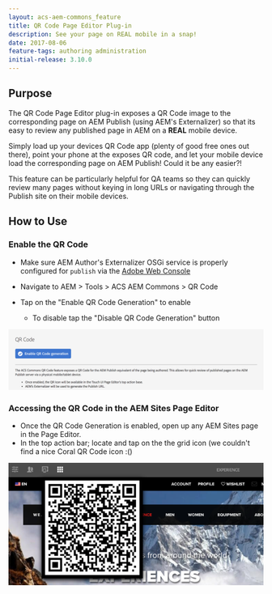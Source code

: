 ```yaml
---
layout: acs-aem-commons_feature
title: QR Code Page Editor Plug-in
description: See your page on REAL mobile in a snap!
date: 2017-08-06
feature-tags: authoring administration
initial-release: 3.10.0
---
```


## Purpose

The QR Code Page Editor plug-in exposes a QR Code image to the corresponding page on AEM Publish (using AEM's Externalizer) so that 
its easy to review any published page in AEM on a **REAL** mobile device. 

Simply load up your devices QR Code app (plenty of good free ones out there), point your phone at the exposes QR code, and let your mobile device load the corresponding page on AEM Publish! Could it be any easier?!

This feature can be particularly helpful for QA teams so they can quickly review many pages without keying in long URLs or navigating through the Publish site on their mobile devices.
 
## How to Use

### Enable the QR Code

* Make sure AEM Author's Externalizer OSGi service is properly configured for `publish` via the [Adobe Web Console](http://localhost:4502/system/console/configMgr/com.day.cq.commons.impl.ExternalizerImpl)

* Navigate to AEM > Tools > ACS AEM Commons > QR Code
* Tap on the "Enable QR Code Generation" to enable
  * To disable tap the "Disable QR Code Generation" button
  
![Enable the QR Code generation](images/enable.png)  
  
### Accessing the QR Code in the AEM Sites Page Editor

* Once the QR Code Generation is enabled, open up any AEM Sites page in the Page Editor.
* In the top action bar; locate and tap on the the grid icon (we couldn't find a nice Coral QR Code icon :() 

![Enable the QR Code generation](images/page-editor.png)  
